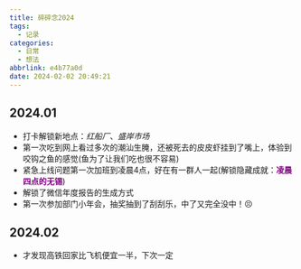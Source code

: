 ```yaml
---
title: 碎碎念2024
tags:
  - 记录
categories:
  - 日常
  - 想法
abbrlink: e4b77a0d
date: 2024-02-02 20:49:21
---
```


## 2024.01

- 打卡解锁新地点：*红船厂*、*盛岸市场*
- 第一次吃到网上看过多次的潮汕生腌，还被死去的皮皮虾挂到了嘴上，体验到咬钩之鱼的感觉(鱼为了让我们吃也很不容易)
- 紧急上线问题第一次加班到凌晨4点，好在有一群人一起(解锁隐藏成就：<font color=purple>**凌晨四点的无锡**</font>)
- 解锁了微信年度报告的生成方式
- 第一次参加部门小年会，抽奖抽到了刮刮乐，中了又完全没中！😣

## 2024.02

- 才发现高铁回家比飞机便宜一半，下次一定

